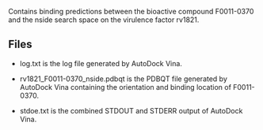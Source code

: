 Contains binding predictions between the bioactive compound F0011-0370 and the nside search space on the virulence factor rv1821.

## Files

- log.txt is the log file generated by AutoDock Vina.

- rv1821_F0011-0370_nside.pdbqt is the PDBQT file generated by AutoDock Vina containing the orientation and binding location of F0011-0370.

- stdoe.txt is the combined STDOUT and STDERR output of AutoDock Vina.

